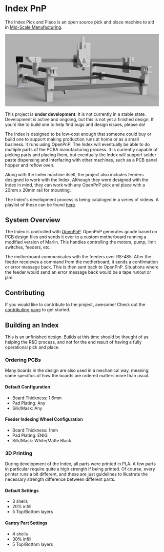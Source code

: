 # Index PnP
The Index Pick and Place is an open source pick and place machine to aid in [Mid-Scale Manufacturing](http://stephenhawes.com/level-2-manufacturing/). 

![Index](img/IndexPnP_1.0.0.png)

This project is **under development**. It is not currently in a stable state. Development is active and ongoing, but this is not yet a finished design. If you'd like to build one to help find bugs and design issues, please do!

The Index is designed to be low-cost enough that someone could buy or build one to support making production runs at home or as a small business. It runs using OpenPnP. The Index will eventually be able to do multiple parts of the PCBA manufacturing process. It is currently capable of picking parts and placing them, but eventually the Index will support solder paste dispensing and interfacing with other machines, such as a PCB panel hopper and reflow oven. 

Along with the Index machine itself, the project also includes feeders designed to work with the Index. Although they were designed with the Index in mind, they can work with any OpenPnP pick and place with a 20mm x 20mm rail for mounting.

The Index's development process is being cataloged in a series of videos. A playlist of these can be found [here](https://www.youtube.com/playlist?list=PLIeJXmcg1baLBz3x0nCDqkYpKs2IWGHk4).

## System Overview
The Index is controlled with [OpenPnP](https://github.com/openpnp/openpnp). OpenPnP generates gcode based on PCB design files and sends it over to a custom motherboard running a modified version of Marlin. This handles controlling the motors, pump, limit switches, feeders, etc.

The motherboard communicates with the feeders over RS-485. After the feeder receieves a command from the motherboard, it sends a confirmation or error message back. This is then sent back to OpenPnP. Situations where the feeder would send an error message back would be a tape runout or jam. 

## Contributing
If you would like to contribute to the project, awesome! Check out the [contributing page](https://github.com/sphawes/index/CONTRIBUTING.md) to get started.

## Building an Index
This is an unfinished design. Builds at this time should be thought of as helping the R&D process, and not for the end result of having a fully operational pick and place.

### Ordering PCBs
Many boards in the design are also used in a mechanical way, meaning some specifics of how the boards are ordered matters more than usual.

#### Default Configuration
- Board Thickness: 1.6mm
- Pad Plating: Any
- Silk/Mask: Any

#### Feeder Indexing Wheel Configuration
- Board Thickness: 1mm
- Pad Plating: ENIG
- Silk/Mask: White/Matte Black

### 3D Printing
During development of the Index, all parts were printed in PLA. A few parts in particular require quite a high strength if being printed. Of course, every printer runs a bit different, and these are just guidelines to illustrate the necessary strength difference between different parts.

#### Default Settings
- 3 shells
- 20% infill
- 5 Top/Bottom layers

#### Gantry Part Settings
- 4 shells
- 30% infill
- 5 Top/Bottom layers















